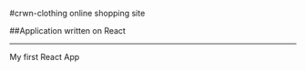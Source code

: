 #crwn-clothing online shopping site

##Application written on React
______________________________
My first React App
